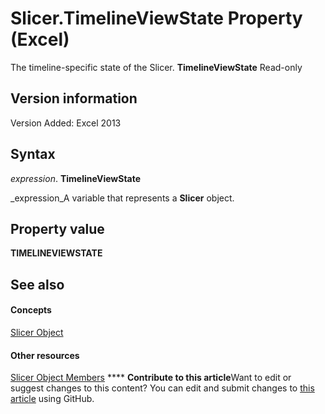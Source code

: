 
# Slicer.TimelineViewState Property (Excel)

The timeline-specific state of the Slicer.  **TimelineViewState** Read-only


## Version information

Version Added: Excel 2013 


## Syntax

 _expression_. **TimelineViewState**

 _expression_A variable that represents a  **Slicer** object.


## Property value

 **TIMELINEVIEWSTATE**


## See also


#### Concepts


 [Slicer Object](577be0f6-4eda-0093-8899-097f3c900383.md)
#### Other resources


 [Slicer Object Members](09f1983a-5f7a-1707-c979-c5c27143ad73.md)
****   **Contribute to this article**Want to edit or suggest changes to this content? You can edit and submit changes to  [this article](https://github.com/jhershey00/VBA_Excel_Test/OpenXMLCon/articles/6205d7b8-31c3-e5e9-82e4-55691157d21a.md) using GitHub.

